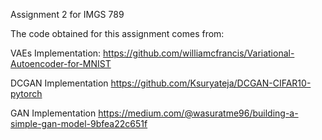 Assignment 2 for IMGS 789

The code obtained for this assignment comes from:

VAEs Implementation:
https://github.com/williamcfrancis/Variational-Autoencoder-for-MNIST

DCGAN Implementation
https://github.com/Ksuryateja/DCGAN-CIFAR10-pytorch

GAN Implementation
https://medium.com/@wasuratme96/building-a-simple-gan-model-9bfea22c651f
